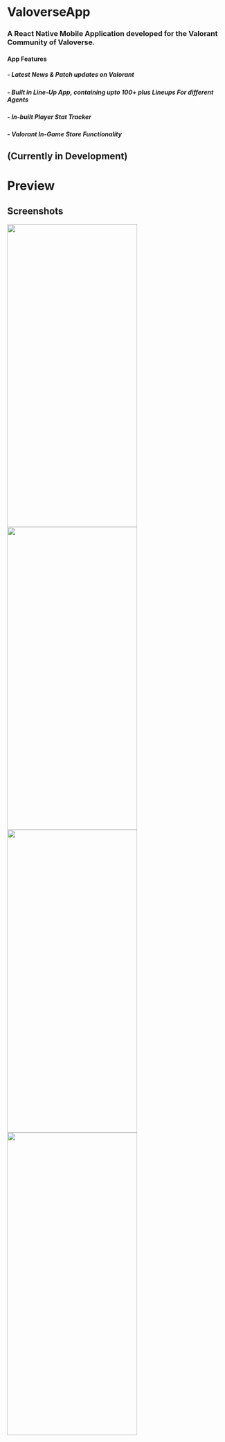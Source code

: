 # ValoverseApp

### A React Native Mobile Application developed for the Valorant Community of Valoverse.

#### App Features

##### - Latest News & Patch updates on Valorant

##### - Built in Line-Up App, containing upto 100+ plus Lineups For different Agents

##### - In-built Player Stat Tracker 

##### - Valorant In-Game Store Functionality

## (Currently in Development)

# Preview

## Screenshots

<div style={{align:center}}>
<img src="https://user-images.githubusercontent.com/57758789/202153977-938e5c9f-4d28-4acc-a468-a84da8ac0594.png" width="300" height="700" />
<img src="https://user-images.githubusercontent.com/57758789/202154055-d31b16d6-4f88-42b2-baff-991813fe5cd2.png" width="300" height="700" />
<img src="https://user-images.githubusercontent.com/57758789/202154083-488a3ce5-0455-4581-bcf4-fb4f05866c67.png" width="300" height="700" />
<img src="https://user-images.githubusercontent.com/57758789/202154121-c17668ae-9456-4274-ab4b-275080b51f59.png" width="300" height="700" />
</div>

